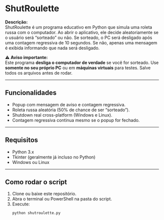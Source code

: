 # ShutRoulette

**Descrição:**  
ShutRoulette é um programa educativo em Python que simula uma roleta russa com o computador. Ao abrir o aplicativo, ele decide aleatoriamente se o usuário será “sorteado” ou não. Se sorteado, o PC será desligado após uma contagem regressiva de 10 segundos. Se não, apenas uma mensagem é exibida informando que nada será desligado.

⚠️ **Aviso importante:**  
Este programa **desliga o computador de verdade** se você for sorteado. Use **somente no seu próprio PC** ou em **máquinas virtuais** para testes. Salve todos os arquivos antes de rodar.

---

## **Funcionalidades**

- Popup com mensagem de aviso e contagem regressiva.
- Roleta russa aleatória (50% de chance de ser “sorteado”).
- Shutdown real cross-platform (Windows e Linux).
- Contagem regressiva continua mesmo se o popup for fechado.

---

## **Requisitos**

- Python 3.x
- Tkinter (geralmente já incluso no Python)
- Windows ou Linux

---

## **Como rodar o script**

1. Clone ou baixe este repositório.
2. Abra o terminal ou PowerShell na pasta do script.
3. Execute:
   ```
   python shutroulette.py
    ```